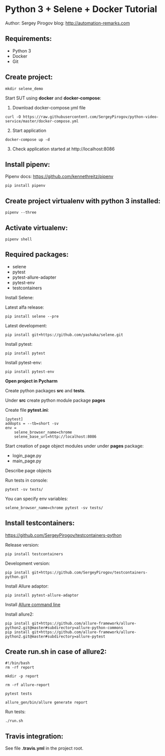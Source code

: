 Python 3 + Selene + Docker Tutorial
===================================
Author: Sergey Pirogov
blog: http://automation-remarks.com

Requirements: 
-------------

- Python 3
- Docker
- Git

Create project:
---------------

```
mkdir selene_demo
```

Start SUT using **docker** and **docker-compose**:

1) Download docker-compose.yml file

```
curl -O https://raw.githubusercontent.com/SergeyPirogov/python-video-service/master/docker-compose.yml
```

2) Start application
 
```
docker-compose up -d
```

3) Check application started at http://localhost:8086

Install pipenv:
---------------

Pipenv docs: https://github.com/kennethreitz/pipenv

```
pip install pipenv
```

Create project virtualenv with python 3 installed:
--------------------------------------------------

```
pipenv --three
```

Activate virtualenv:
--------------------

```
pipenv shell
```

Required packages:
------------------

- selene
- pytest
- pytest-allure-adapter
- pytest-env
- testcontainers

Install Selene:

Latest alfa release:

```
pip install selene --pre
```

Latest development:

```
pip install git+https://github.com/yashaka/selene.git
```

Install pytest:

```
pip install pytest
```

Install pytest-env:

```
pip install pytest-env
```

**Open project in Pycharm**

Create python packages **src** and **tests**.
    
Under **src** create python module package **pages**

Create file **pytest.ini**:
    
```
[pytest]
addopts = --tb=short -sv
env =
    selene_browser_name=chrome
    selene_base_url=http://localhost:8086    
```
    
Start creation of page object modules under under **pages** package:

- login_page.py
- main_page.py

Describe page objects

Run tests in console:

```
pytest -sv tests/ 
```

You can specify env variables:

```
selene_browser_name=chrome pytest -sv tests/
```

Install testcontainers:
-----------------------

https://github.com/SergeyPirogov/testcontainers-python

Release version:

```
pip install testcontainers
```

Development version:

```
pip install git+https://github.com/SergeyPirogov/testcontainers-python.git
```
Install Allure adaptor:

```
pip install pytest-allure-adaptor
```

Install [Allure command line](http://wiki.qatools.ru/display/AL/Allure+Commandline)


Install allure2:

```
pip install git+https://github.com/allure-framework/allure-python2.git@master#subdirectory=allure-python-commons
pip install git+https://github.com/allure-framework/allure-python2.git@master#subdirectory=allure-pytest
```

Create run.sh in case of allure2:
--------------

```
#!/bin/bash
rm -rf report

mkdir -p report

rm -rf allure-report

pytest tests

allure_gen/bin/allure generate report
```

Run tests:

```
./run.sh
```

Travis integration:
------------------

See file **.travis.yml** in the project root.

